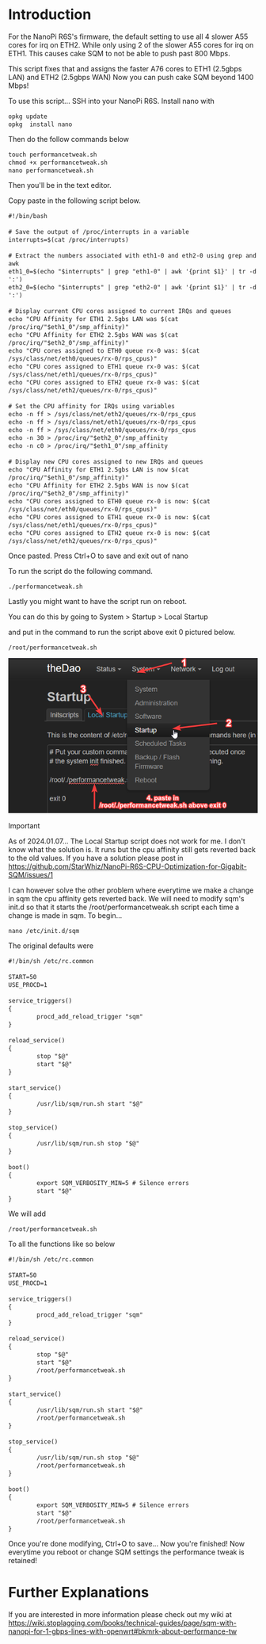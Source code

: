 # Introduction
For the NanoPi R6S's firmware, the default setting to use all 4 slower A55 cores for irq on ETH2. While only using 2 of the slower A55 cores for irq on ETH1.
This causes cake SQM to not be able to push past 800 Mbps.

This script fixes that and assigns the faster A76 cores to ETH1 (2.5gbps LAN) and ETH2 (2.5gbps WAN)
Now you can push cake SQM beyond 1400 Mbps!


To use this script... SSH into your NanoPi R6S. Install nano with

```
opkg update
opkg  install nano
```

Then do the follow commands below

```
touch performancetweak.sh
chmod +x performancetweak.sh
nano performancetweak.sh
```

Then you'll be in the text editor.

Copy paste in the following script below.

```
#!/bin/bash

# Save the output of /proc/interrupts in a variable
interrupts=$(cat /proc/interrupts)

# Extract the numbers associated with eth1-0 and eth2-0 using grep and awk
eth1_0=$(echo "$interrupts" | grep "eth1-0" | awk '{print $1}' | tr -d ':')
eth2_0=$(echo "$interrupts" | grep "eth2-0" | awk '{print $1}' | tr -d ':')

# Display current CPU cores assigned to current IRQs and queues
echo "CPU Affinity for ETH1 2.5gbs LAN was $(cat /proc/irq/"$eth1_0"/smp_affinity)"
echo "CPU Affinity for ETH2 2.5gbs WAN was $(cat /proc/irq/"$eth2_0"/smp_affinity)"
echo "CPU cores assigned to ETH0 queue rx-0 was: $(cat /sys/class/net/eth0/queues/rx-0/rps_cpus)"
echo "CPU cores assigned to ETH1 queue rx-0 was: $(cat /sys/class/net/eth1/queues/rx-0/rps_cpus)"
echo "CPU cores assigned to ETH2 queue rx-0 was: $(cat /sys/class/net/eth2/queues/rx-0/rps_cpus)"

# Set the CPU affinity for IRQs using variables
echo -n ff > /sys/class/net/eth2/queues/rx-0/rps_cpus
echo -n ff > /sys/class/net/eth1/queues/rx-0/rps_cpus
echo -n ff > /sys/class/net/eth0/queues/rx-0/rps_cpus
echo -n 30 > /proc/irq/"$eth2_0"/smp_affinity
echo -n c0 > /proc/irq/"$eth1_0"/smp_affinity

# Display new CPU cores assigned to new IRQs and queues
echo "CPU Affinity for ETH1 2.5gbs LAN is now $(cat /proc/irq/"$eth1_0"/smp_affinity)"
echo "CPU Affinity for ETH2 2.5gbs WAN is now $(cat /proc/irq/"$eth2_0"/smp_affinity)"
echo "CPU cores assigned to ETH0 queue rx-0 is now: $(cat /sys/class/net/eth0/queues/rx-0/rps_cpus)"
echo "CPU cores assigned to ETH1 queue rx-0 is now: $(cat /sys/class/net/eth1/queues/rx-0/rps_cpus)"
echo "CPU cores assigned to ETH2 queue rx-0 is now: $(cat /sys/class/net/eth2/queues/rx-0/rps_cpus)"
```

Once pasted. Press Ctrl+O to save and exit out of nano

To run the script do the following command.
```
./performancetweak.sh
```

Lastly you might want to have the script run on reboot. 

You can do this by going to System > Startup > Local Startup

and put in the command to run the script above exit 0 pictured below.

```
/root/performancetweak.sh
```

![Start script on boot](/AddingScriptToStartOnReboot.png?raw=true "Start script on boot")

> [!IMPORTANT]  
> As of 2024.01.07... The Local Startup script does not work for me. I don't know what the solution is. It runs but the cpu affinity still gets reverted back to the old values.
> If you have a solution please post in https://github.com/StarWhiz/NanoPi-R6S-CPU-Optimization-for-Gigabit-SQM/issues/1

I can however solve the other problem where everytime we make a change in sqm the cpu affinity gets reverted back.
We will need to modify sqm's init.d so that it starts the /root/performancetweak.sh script
each time a change is made in sqm. To begin...

```
nano /etc/init.d/sqm
```

The original defaults were

```
#!/bin/sh /etc/rc.common

START=50
USE_PROCD=1

service_triggers()
{
        procd_add_reload_trigger "sqm"
}

reload_service()
{
        stop "$@"
        start "$@"
}

start_service()
{
        /usr/lib/sqm/run.sh start "$@"
}

stop_service()
{
        /usr/lib/sqm/run.sh stop "$@"
}

boot()
{
        export SQM_VERBOSITY_MIN=5 # Silence errors
        start "$@"
}
```

We will add 

```
/root/performancetweak.sh
```

To all the functions like so below

```
#!/bin/sh /etc/rc.common

START=50
USE_PROCD=1

service_triggers()
{
        procd_add_reload_trigger "sqm"
}

reload_service()
{
        stop "$@"
        start "$@"
        /root/performancetweak.sh
}

start_service()
{
        /usr/lib/sqm/run.sh start "$@"
        /root/performancetweak.sh
}

stop_service()
{
        /usr/lib/sqm/run.sh stop "$@"
        /root/performancetweak.sh
}

boot()
{
        export SQM_VERBOSITY_MIN=5 # Silence errors
        start "$@"
        /root/performancetweak.sh
}
```

Once you're done modifying, Ctrl+O to save... Now you're finished! Now everytime you reboot or change SQM settings the performance tweak is retained!

# Further Explanations
If you are interested in more information please check out my wiki at https://wiki.stoplagging.com/books/technical-guides/page/sqm-with-nanopi-for-1-gbps-lines-with-openwrt#bkmrk-about-performance-tw
